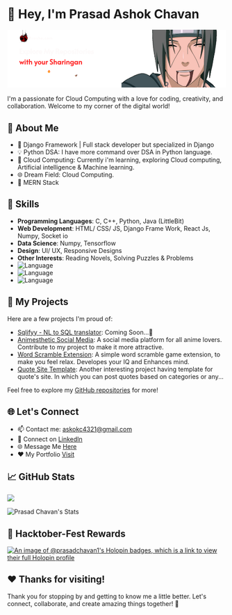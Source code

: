 <!-- Header -->
# 👋 Hey, I'm Prasad Ashok Chavan
![Header](https://github.com/prasad-chavan1/Quotes-site-template/blob/main/src/noback.png?raw=true)


I'm a passionate for Cloud Computing with a love for coding, creativity, and collaboration. Welcome to my corner of the digital world!

<!-- About Me -->
## 🧐 About Me

- 🚀 Django Framework | Full stack developer but specialized in Django
- 💡 Python DSA: I have more command over DSA in Python language.
- 🌱 Cloud Computing: Currently i'm learning, exploring Cloud computing, Artificial intelligence & Machine learning.
- 🌐 Dream Field: Cloud Computing.
- 🌱 MERN Stack

<!-- Skills -->
## 🔧 Skills

- **Programming Languages**: C, C++, Python, Java (LittleBit)
- **Web Development**: HTML/ CSS/ JS, Django Frame Work, React Js, Numpy, Socket io
- **Data Science**: Numpy, Tensorflow
- **Design**: UI/ UX, Responsive Designs
- **Other Interests**: Reading Novels, Solving Puzzles & Problems
- ![Language](https://img.shields.io/badge/language-Python-blue)
- ![Language](https://img.shields.io/badge/language-C-blue)
- ![Language](https://img.shields.io/badge/language-Javascript-blue)

<!-- My Projects -->
## 🚀 My Projects

Here are a few projects I'm proud of:

- [Sqlifyy - NL to SQL translator](https://github.com/prasad-chavan1): Coming Soon...🙂
- [Animesthetic Social Media](https://github.com/prasad-chavan1/Animesthetic-Social-Media): A social media platform for all anime lovers. Contribute to my project to make it more attractive.
- [Word Scramble Extension](https://github.com/prasad-chavan1/word-scramble-extension): A simple word scramble game extension, to make you feel relax. Developes your IQ and Enhances mind.
- [Quote Site Template](https://github.com/prasad-chavan1/Quotes-site-template): Another interesting project having template for quote's site. In which you can post quotes based on categories or any...

Feel free to explore my [GitHub repositories](https://github.com/prasad-chavan1) for more!

<!-- Let's Connect -->
## 🌐 Let's Connect

- 📫 Contact me: askokc4321@gmail.com
- 💬 Connect on [LinkedIn](https://www.linkedin.com/in/prasad-chavan2003/)
- 🌐 Message Me [Here](https://wa.me/766128710?text=Hello%20dear%20!!)
- ❤️ My Portfolio [Visit](https://prasadchavan.me)

<!-- GitHub Stats -->
## 📈 GitHub Stats

<p> <img align="center" src='https://github-readme-stats.vercel.app/api?username=prasad-chavan1&show_icons=true'/>
  
  <img align="center" src="https://github-readme-streak-stats.herokuapp.com/?user=prasad-chavan1&" alt="Prasad Chavan's Stats" /></p>

## 🚀 Hacktober-Fest Rewards

[![An image of @prasadchavan1's Holopin badges, which is a link to view their full Holopin profile](https://holopin.me/prasadchavan1)](https://holopin.io/@prasadchavan1)

<!-- Footer -->
## ❤️ Thanks for visiting!

Thank you for stopping by and getting to know me a little better. Let's connect, collaborate, and create amazing things together! 🚀
